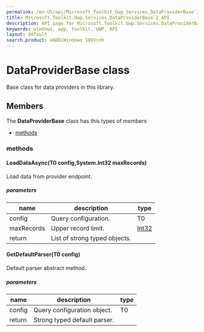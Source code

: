 ```yaml
---
permalink: /en-US/api/Microsoft_Toolkit_Uwp_Services_DataProviderBase`2.htm
title: Microsoft.Toolkit.Uwp.Services.DataProviderBase`2 API 
description: API page for Microsoft.Toolkit.Uwp.Services.DataProviderBase`2
keywords: windows, app, toolkit, UWP, API
layout: default
search.product: eADQiWindows 10XVcnh
---
```



# DataProviderBase<T1><T2> class

Base class for data providers in this library.

## Members

The **DataProviderBase<T1><T2>** class has this types of members

* [methods](#methods)

### methods

#### LoadDataAsync(T0 config,System.Int32 maxRecords)

Load data from provider endpoint.

##### parameters



| name | description | type || --- | --- | --- || config | Query configuration. | T0 || maxRecords | Upper record limit. | [Int32](https://msdn.microsoft.com/library/windows/apps/System.Int32) || return |List of strong typed objects. |
#### GetDefaultParser(T0 config)

Default parser abstract method.

##### parameters



| name | description | type || --- | --- | --- || config | Query configuration object. | T0 || return |Strong typed default parser. |